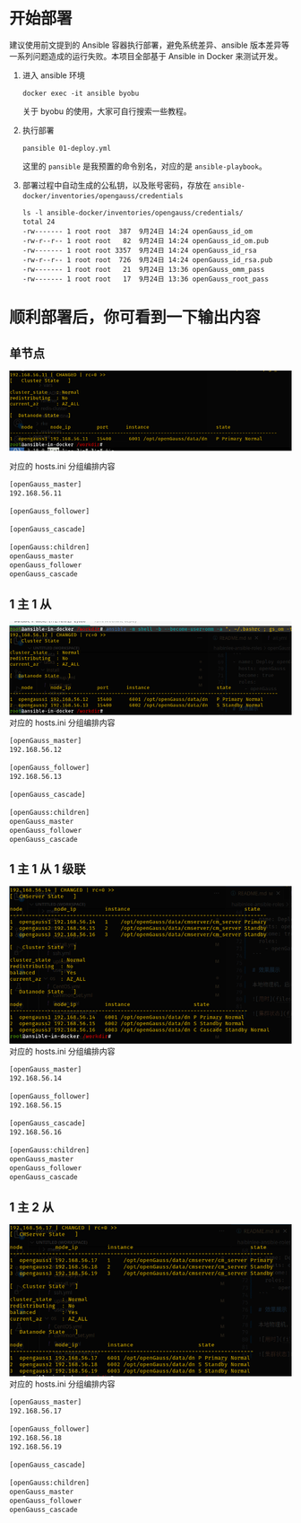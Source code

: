 # 开始部署

建议使用前文提到的 Ansible 容器执行部署，避免系统差异、ansible 版本差异等一系列问题造成的运行失败。本项目全部基于 Ansible in Docker 来测试开发。

1. 进入 ansible 环境

    ```
    docker exec -it ansible byobu
    ```

    关于 byobu 的使用，大家可自行搜索一些教程。

1. 执行部署

    ```
    pansible 01-deploy.yml
    ```

    这里的 `pansible` 是我预置的命令别名，对应的是 `ansible-playbook`。

1. 部署过程中自动生成的公私钥，以及账号密码，存放在 `ansible-docker/inventories/opengauss/credentials`

    ```
    ls -l ansible-docker/inventories/opengauss/credentials/ 
    total 24
    -rw------- 1 root root  387  9月24日 14:24 openGauss_id_om
    -rw-r--r-- 1 root root   82  9月24日 14:24 openGauss_id_om.pub
    -rw------- 1 root root 3357  9月24日 14:24 openGauss_id_rsa
    -rw-r--r-- 1 root root  726  9月24日 14:24 openGauss_id_rsa.pub
    -rw------- 1 root root   21  9月24日 13:36 openGauss_omm_pass
    -rw------- 1 root root   17  9月24日 13:36 openGauss_root_pass    
    ```

# 顺利部署后，你可看到一下输出内容

## 单节点

![单节点](imgs/1695614019309.png)

对应的 hosts.ini 分组编排内容

```
[openGauss_master]
192.168.56.11

[openGauss_follower]

[openGauss_cascade]

[openGauss:children]
openGauss_master
openGauss_follower
openGauss_cascade
```

## 1 主 1 从

![1主1从](imgs/1695614019287.png)
对应的 hosts.ini 分组编排内容

```
[openGauss_master]
192.168.56.12

[openGauss_follower]
192.168.56.13

[openGauss_cascade]

[openGauss:children]
openGauss_master
openGauss_follower
openGauss_cascade
```

## 1 主 1 从 1 级联

![1主1从1级联](imgs/1695614019263.png)
对应的 hosts.ini 分组编排内容

```
[openGauss_master]
192.168.56.14

[openGauss_follower]
192.168.56.15

[openGauss_cascade]
192.168.56.16

[openGauss:children]
openGauss_master
openGauss_follower
openGauss_cascade
```

## 1 主 2 从

![1主2从](imgs/1695614019240.png)
对应的 hosts.ini 分组编排内容

```
[openGauss_master]
192.168.56.17

[openGauss_follower]
192.168.56.18
192.168.56.19

[openGauss_cascade]

[openGauss:children]
openGauss_master
openGauss_follower
openGauss_cascade
```